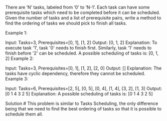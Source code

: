 There are ‘N’ tasks, labeled from ‘0’ to ‘N-1’. Each task can have some prerequisite tasks which need to be completed before it can be scheduled. Given the number of tasks and a list of prerequisite pairs, write a method to find the ordering of tasks we should pick to finish all tasks.

Example 1:

Input: Tasks=3, Prerequisites=[0, 1], [1, 2]
Output: [0, 1, 2]
Explanation: To execute task '1', task '0' needs to finish first. Similarly, task '1' needs to finish
before '2' can be scheduled. A possible scheduling of tasks is: [0, 1, 2]
Example 2:

Input: Tasks=3, Prerequisites=[0, 1], [1, 2], [2, 0]
Output: []
Explanation: The tasks have cyclic dependency, therefore they cannot be scheduled.
Example 3:

Input: Tasks=6, Prerequisites=[2, 5], [0, 5], [0, 4], [1, 4], [3, 2], [1, 3]
Output: [0 1 4 3 2 5]
Explanation: A possible scheduling of tasks is: [0 1 4 3 2 5] 

Solution #
This problem is similar to Tasks Scheduling, the only difference being that we need to find the best ordering of tasks
so that it is possible to schedule them all.